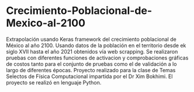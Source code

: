 # Crecimiento-Poblacional-de-Mexico-al-2100
Extrapolación usando Keras framework del crecimiento poblacional de México al año 2100. Usando datos de la población en el territorio desde ek siglo XVII hasta el año 2021 obtenidos vía web scrapping. Se realizaron pruebas con diferentes funciones de activacion y comprobaciones gráficas de costos tanto para el conjunto de pruebas como el de validación a lo largo de diferentes épocas. Proyecto realizado para la clase de Temas Selectos de Física Computacional impartida por el Dr Xim Bokhimi. El proyecto se realizó en lenguaje Python.
